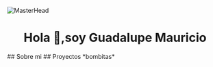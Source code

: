 ![MasterHead](https://qrangers.com/wp-content/uploads/2021/09/Banner-Introduction-to-3D-Animation.png)
<h1 align="center">Hola 👋,soy Guadalupe Mauricio</h1>
## Sobre mi
## Proyectos *bombitas*
